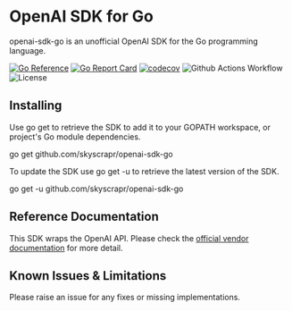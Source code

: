 # OpenAI SDK for Go

openai-sdk-go is an unofficial OpenAI SDK for the Go programming language.

[![Go Reference](https://pkg.go.dev/badge/github.com/skyscrapr/openai-sdk-go.svg)](https://pkg.go.dev/github.com/skyscrapr/openai-sdk-go)
[![Go Report Card](https://goreportcard.com/badge/github.com/skyscrapr/openai-sdk-go)](https://goreportcard.com/report/github.com/skyscrapr/openai-sdk-go)
[![codecov](https://codecov.io/gh/skyscrapr/openai-sdk-go/branch/main/graph/badge.svg?token=KG8ZTLDHS3)](https://codecov.io/gh/skyscrapr/openai-sdk-go)
![Github Actions Workflow](https://github.com/skyscrapr/openai-sdk-go/actions/workflows/go.yml/badge.svg)
![License](https://img.shields.io/dub/l/vibe-d.svg)

## Installing

Use go get to retrieve the SDK to add it to your GOPATH workspace, or project's Go module dependencies.

go get github.com/skyscrapr/openai-sdk-go

To update the SDK use go get -u to retrieve the latest version of the SDK.

go get -u github.com/skyscrapr/openai-sdk-go

## Reference Documentation

This SDK wraps the OpenAI API. Please check the [official vendor documentation](https://platform.openai.com/docs/api-reference) for more detail.

## Known Issues & Limitations

Please raise an issue for any fixes or missing implementations.
